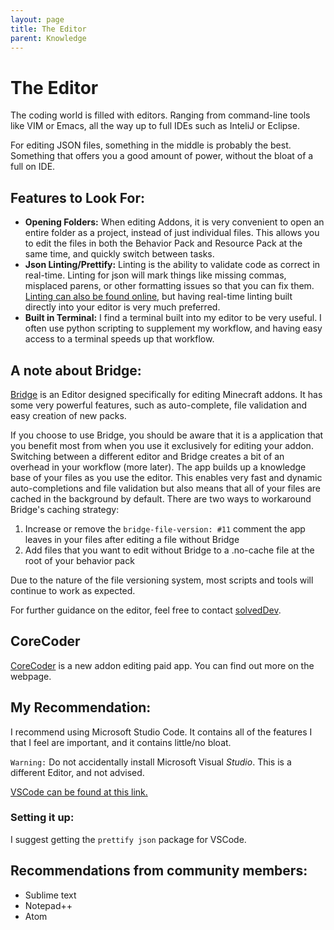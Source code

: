 ```yaml
---
layout: page
title: The Editor
parent: Knowledge
---
```


# The Editor

The coding world is filled with editors. Ranging from command-line tools like VIM or Emacs, all the way up to full IDEs such as InteliJ or Eclipse. 

For editing JSON files, something in the middle is probably the best. Something that offers you a good amount of power, without the bloat of a full on IDE.

## Features to Look For:

 - **Opening Folders:** When editing Addons, it is very convenient to open an entire folder as a project, instead of just individual files. This allows you to edit the files in both the Behavior Pack and Resource Pack at the same time, and quickly switch between tasks. 
 - **Json Linting/Prettify:** Linting is the ability to validate code as correct in real-time. Linting for json will mark things like missing commas, misplaced parens, or other formatting issues so that you can fix them. [Linting can also be found online](https://jsonlint.com/), but having real-time linting built directly into your editor is very much preferred.
 - **Built in Terminal:** I find a terminal built into my editor to be very useful. I often use python scripting to supplement my workflow, and having easy access to a terminal speeds up that workflow.

## A note about Bridge:
[Bridge](https://github.com/bridge-core/bridge.) is an Editor designed specifically for editing Minecraft addons. It has some very powerful features, such as auto-complete, file validation and easy creation of new packs.

If you choose to use Bridge, you should be aware that it is a application that you benefit most from when you use it exclusively for editing your addon. Switching between a different editor and Bridge creates a bit of an overhead in your workflow (more later). The app builds up a knowledge base of your files as you use the editor. This enables very fast and dynamic auto-completions and file validation but also means that all of your files are cached in the background by default. There are two ways to workaround Bridge's caching strategy:
1) Increase or remove the `bridge-file-version: #11` comment the app leaves in your files after editing a file without Bridge
2) Add files that you want to edit without Bridge to a .no-cache file at the root of your behavior pack

Due to the nature of the file versioning system, most scripts and tools will continue to work as expected.

For further guidance on the editor, feel free to contact [solvedDev](https://twitter.com/solvedDev).

## CoreCoder
[CoreCoder](https://hanprog.itch.io/core-coder/) is a new addon editing paid app. You can find out more on the webpage.

## My Recommendation:
I recommend using Microsoft Studio Code. It contains all of the features I that I feel are important, and it contains little/no bloat.

`Warning:` Do not accidentally install Microsoft Visual *Studio*. This is a different Editor, and not advised. 

[VSCode can be found at this link.](https://code.visualstudio.com/) 

### Setting it up:
I suggest getting the `prettify json` package for VSCode.

## Recommendations from community members:
 - Sublime text
 - Notepad++
 - Atom
